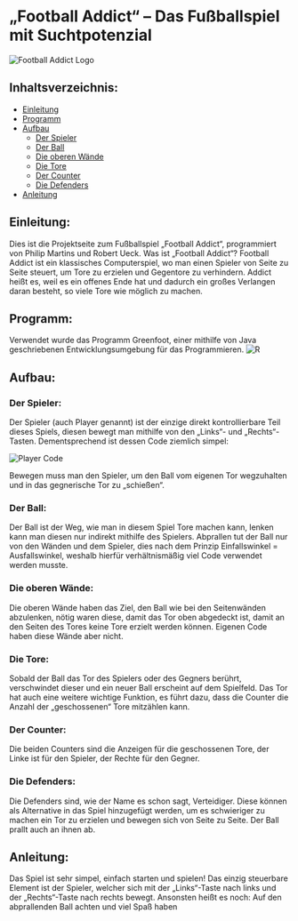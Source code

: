 # „Football Addict“ – Das Fußballspiel mit Suchtpotenzial

![Football Addict Logo](https://user-images.githubusercontent.com/111355009/230416728-d17c5746-4363-4d63-9df9-005884021c70.jpg)

## Inhaltsverzeichnis:

* [Einleitung](Einleitung)
* [Programm](Programm)
* [Aufbau](Aufbau)
  * [Der Spieler](Der-Spieler)
  * [Der Ball](Der-Ball)
  * [Die oberen Wände](Die-oberen-Wände)
  * [Die Tore](Die-Tore)
  * [Der Counter](Der-Counter)
  * [Die Defenders](Die-Defenders)
* [Anleitung](Anleitung)

## Einleitung:
Dies ist die Projektseite zum Fußballspiel „Football Addict“, programmiert von Philip Martins und Robert Ueck.
Was ist „Football Addict“?
Football Addict ist ein klassisches Computerspiel, wo man einen Spieler von Seite zu Seite steuert, um Tore zu erzielen und Gegentore zu verhindern. Addict heißt es, weil es ein offenes Ende hat und dadurch ein großes Verlangen daran besteht, so viele Tore wie möglich zu machen.
## Programm:
Verwendet wurde das Programm Greenfoot, einer mithilfe von Java geschriebenen Entwicklungsumgebung für das Programmieren.
![R](https://user-images.githubusercontent.com/111355009/230406629-f8635308-9b0a-4eb4-9f00-1231978922f7.png)

## Aufbau:
### Der Spieler: <a name="Der Spieler"></a>
Der Spieler (auch Player genannt) ist der einzige direkt kontrollierbare Teil dieses Spiels, diesen bewegt man mithilfe von den „Links“- und „Rechts“-Tasten. Dementsprechend ist dessen Code ziemlich simpel:

![Player Code](https://user-images.githubusercontent.com/111355009/230404658-cef5ebc3-7ec9-4266-a628-19a2ca766872.png)

Bewegen muss man den Spieler, um den Ball vom eigenen Tor wegzuhalten und in das gegnerische Tor zu „schießen“.
### Der Ball: <a name="Der Ball"></a>
Der Ball ist der Weg, wie man in diesem Spiel Tore machen kann, lenken kann man diesen nur indirekt mithilfe des Spielers. Abprallen tut der Ball nur von den Wänden und dem Spieler, dies nach dem Prinzip Einfallswinkel = Ausfallswinkel, weshalb hierfür verhältnismäßig viel Code verwendet werden musste.
### Die oberen Wände: <a name="Die oberen Wände"></a>
Die oberen Wände haben das Ziel, den Ball wie bei den Seitenwänden abzulenken, nötig waren diese, damit das Tor oben abgedeckt ist, damit an den Seiten des Tores keine Tore erzielt werden können. Eigenen Code haben diese Wände aber nicht.
### Die Tore: <a name="Die Tore"></a>
Sobald der Ball das Tor des Spielers oder des Gegners berührt, verschwindet dieser und ein neuer Ball erscheint auf dem Spielfeld.
Das Tor hat auch eine weitere wichtige Funktion, es führt dazu, dass die Counter die Anzahl der „geschossenen“ Tore mitzählen kann.
### Der Counter: <a name="Der Counter"></a>
Die beiden Counters sind die Anzeigen für die geschossenen Tore, der Linke ist für den Spieler, der Rechte für den Gegner.
### Die Defenders: <a name="Die Defenders"></a>
Die Defenders sind, wie der Name es schon sagt, Verteidiger. Diese können als Alternative in das Spiel hinzugefügt werden, um es schwieriger zu machen ein Tor zu erzielen und bewegen sich von Seite zu Seite. Der Ball prallt auch an ihnen ab.
## Anleitung:
Das Spiel ist sehr simpel, einfach starten und spielen! Das einzig steuerbare Element ist der Spieler, welcher sich mit der „Links“-Taste nach links und der „Rechts“-Taste nach rechts bewegt. Ansonsten heißt es noch: Auf den abprallenden Ball achten und viel Spaß haben
